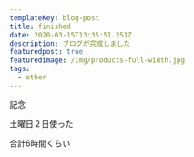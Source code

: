 ```yaml
---
templateKey: blog-post
title: finished
date: 2020-03-15T13:35:51.251Z
description: ブログが完成しました
featuredpost: true
featuredimage: /img/products-full-width.jpg
tags:
  - other
---
```

記念

土曜日２日使った

合計6時間くらい